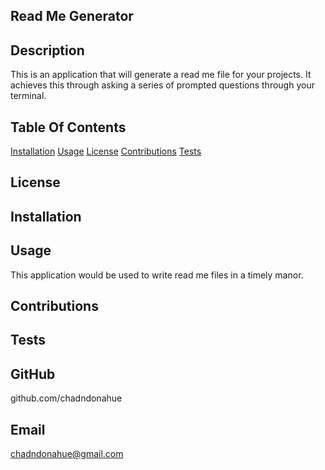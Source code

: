 
  ## Read Me Generator 

  ## Description
  This is an application that will generate a read me file for your projects.  It achieves this through asking a series of prompted questions through your terminal.

  ## Table Of Contents
  
  [Installation](#installation)
  [Usage](#usage)
  [License](#license)
  [Contributions](#contribution)
  [Tests](#tests)

  ## License
  

  ## Installation
  

  ## Usage
  This application would be used to write read me files in a timely manor.

  ## Contributions
  

  ## Tests
  

  ## GitHub
  github.com/chadndonahue

  ## Email
  chadndonahue@gmail.com

